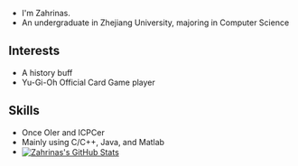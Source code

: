 - I'm Zahrinas.
- An undergraduate in Zhejiang University, majoring in Computer Science
## Interests
- A history buff
- Yu-Gi-Oh Official Card Game player
## Skills
- Once OIer and ICPCer
- Mainly using C/C++, Java, and Matlab
- <a href="https://github.com/Zahrinas/Zahrinas">
  <img align="center" src="https://github-readme-stats.vercel.app/api/top-langs/?username=Zahrinas&langs_count=5&layout=compact&exclude_repo=Zahrinas" alt="Zahrinas's GitHub Stats" /></a>
